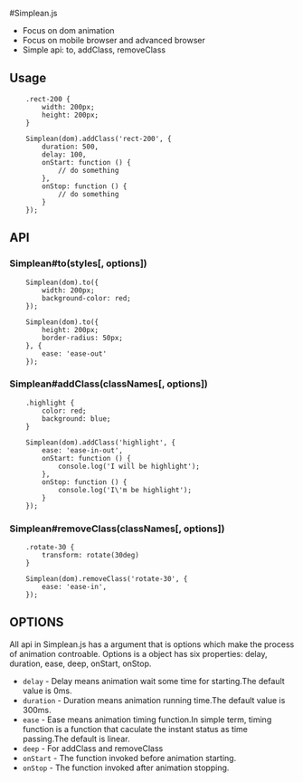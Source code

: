 #Simplean.js
  * Focus on dom animation 
  * Focus on mobile browser and advanced browser
  * Simple api: to, addClass, removeClass

## Usage
````
    .rect-200 {
        width: 200px;
        height: 200px;
    }

    Simplean(dom).addClass('rect-200', {
        duration: 500,
        delay: 100,
        onStart: function () {
            // do something
        },
        onStop: function () {
            // do something
        }
    });
````
## API

### Simplean#to(styles[, options])
````
    Simplean(dom).to({
        width: 200px;
        background-color: red;
    });
````
````
    Simplean(dom).to({
        height: 200px;
        border-radius: 50px;
    }, {
        ease: 'ease-out'
    });
````
### Simplean#addClass(classNames[, options])
````
    .highlight {
        color: red;
        background: blue;
    }

    Simplean(dom).addClass('highlight', {
        ease: 'ease-in-out',
        onStart: function () {
            console.log('I will be highlight');
        },
        onStop: function () {
            console.log('I\'m be highlight');
        }
    });
````

### Simplean#removeClass(classNames[, options])
````
    .rotate-30 {
        transform: rotate(30deg)
    }

    Simplean(dom).removeClass('rotate-30', {
        ease: 'ease-in',
    });
````

## OPTIONS

 All api in Simplean.js has a argument that is options which make the process of animation controable. Options is a object has six properties: delay, duration, ease, deep, onStart, onStop. 
 * `delay` - Delay means animation wait some time for starting.The default value is 0ms.
 * `duration` - Duration means animation running time.The default value is 300ms.
 * `ease` - Ease means animation timing function.In simple term, timing function is a function that caculate the instant status as time passing.The default is linear.
 * `deep` - For addClass and removeClass
 * `onStart` - The function invoked before animation starting.
 * `onStop` - The function invoked after animation stopping.
 
